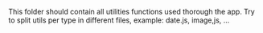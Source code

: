 This folder should contain all utilities functions used thorough the app.
Try to split utils per type in different files, example: date.js, image,js, ...
